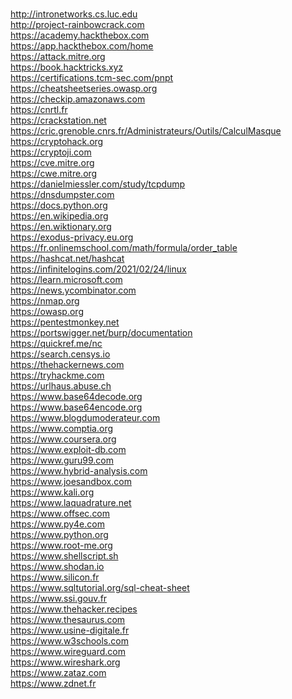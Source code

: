 <br />http://intronetworks.cs.luc.edu
<br />http://project-rainbowcrack.com
<br />https://academy.hackthebox.com
<br />https://app.hackthebox.com/home
<br />https://attack.mitre.org
<br />https://book.hacktricks.xyz
<br />https://certifications.tcm-sec.com/pnpt
<br />https://cheatsheetseries.owasp.org
<br />https://checkip.amazonaws.com
<br />https://cnrtl.fr
<br />https://crackstation.net
<br />https://cric.grenoble.cnrs.fr/Administrateurs/Outils/CalculMasque
<br />https://cryptohack.org
<br />https://cryptoji.com
<br />https://cve.mitre.org
<br />https://cwe.mitre.org
<br />https://danielmiessler.com/study/tcpdump
<br />https://dnsdumpster.com
<br />https://docs.python.org
<br />https://en.wikipedia.org
<br />https://en.wiktionary.org
<br />https://exodus-privacy.eu.org
<br />https://fr.onlinemschool.com/math/formula/order_table
<br />https://hashcat.net/hashcat
<br />https://infinitelogins.com/2021/02/24/linux
<br />https://learn.microsoft.com
<br />https://news.ycombinator.com
<br />https://nmap.org
<br />https://owasp.org
<br />https://pentestmonkey.net
<br />https://portswigger.net/burp/documentation
<br />https://quickref.me/nc
<br />https://search.censys.io
<br />https://thehackernews.com
<br />https://tryhackme.com
<br />https://urlhaus.abuse.ch
<br />https://www.base64decode.org
<br />https://www.base64encode.org
<br />https://www.blogdumoderateur.com
<br />https://www.comptia.org
<br />https://www.coursera.org
<br />https://www.exploit-db.com
<br />https://www.guru99.com
<br />https://www.hybrid-analysis.com
<br />https://www.joesandbox.com
<br />https://www.kali.org
<br />https://www.laquadrature.net
<br />https://www.offsec.com
<br />https://www.py4e.com
<br />https://www.python.org
<br />https://www.root-me.org
<br />https://www.shellscript.sh
<br />https://www.shodan.io
<br />https://www.silicon.fr
<br />https://www.sqltutorial.org/sql-cheat-sheet
<br />https://www.ssi.gouv.fr
<br />https://www.thehacker.recipes
<br />https://www.thesaurus.com
<br />https://www.usine-digitale.fr
<br />https://www.w3schools.com
<br />https://www.wireguard.com
<br />https://www.wireshark.org
<br />https://www.zataz.com
<br />https://www.zdnet.fr
